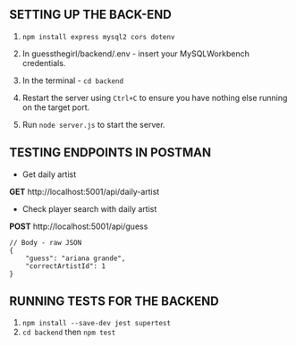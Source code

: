 ## SETTING UP THE BACK-END

1. `npm install express mysql2 cors dotenv`

2. In guessthegirl/backend/.env - insert your MySQLWorkbench credentials.

3. In the terminal - `cd backend`

4. Restart the server using `Ctrl+C` to ensure you have nothing else running on the target port.

5. Run `node server.js` to start the server.


## TESTING ENDPOINTS IN POSTMAN

- Get daily artist

**GET** http://localhost:5001/api/daily-artist

- Check player search with daily artist

**POST** http://localhost:5001/api/guess 

```
// Body - raw JSON
{
    "guess": "ariana grande",
    "correctArtistId": 1
}
```


## RUNNING TESTS FOR THE BACKEND

1. `npm install --save-dev jest supertest`
2. `cd backend` then `npm test`